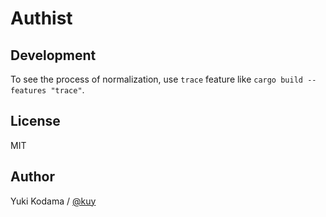 # Authist

## Development

To see the process of normalization, use `trace` feature like `cargo build --features "trace"`.

## License

MIT

## Author

Yuki Kodama / [@kuy](https://twitter.com/kuy)
